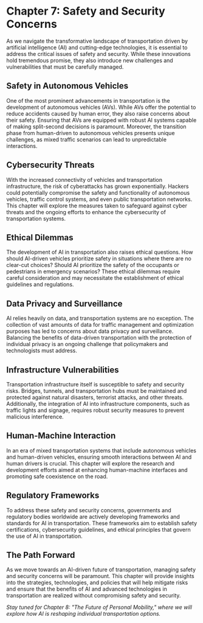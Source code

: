 Chapter 7: Safety and Security Concerns
=======================================

As we navigate the transformative landscape of transportation driven by artificial intelligence (AI) and cutting-edge technologies, it is essential to address the critical issues of safety and security. While these innovations hold tremendous promise, they also introduce new challenges and vulnerabilities that must be carefully managed.

Safety in Autonomous Vehicles
-----------------------------

One of the most prominent advancements in transportation is the development of autonomous vehicles (AVs). While AVs offer the potential to reduce accidents caused by human error, they also raise concerns about their safety. Ensuring that AVs are equipped with robust AI systems capable of making split-second decisions is paramount. Moreover, the transition phase from human-driven to autonomous vehicles presents unique challenges, as mixed traffic scenarios can lead to unpredictable interactions.

Cybersecurity Threats
---------------------

With the increased connectivity of vehicles and transportation infrastructure, the risk of cyberattacks has grown exponentially. Hackers could potentially compromise the safety and functionality of autonomous vehicles, traffic control systems, and even public transportation networks. This chapter will explore the measures taken to safeguard against cyber threats and the ongoing efforts to enhance the cybersecurity of transportation systems.

Ethical Dilemmas
----------------

The development of AI in transportation also raises ethical questions. How should AI-driven vehicles prioritize safety in situations where there are no clear-cut choices? Should AI prioritize the safety of the occupants or pedestrians in emergency scenarios? These ethical dilemmas require careful consideration and may necessitate the establishment of ethical guidelines and regulations.

Data Privacy and Surveillance
-----------------------------

AI relies heavily on data, and transportation systems are no exception. The collection of vast amounts of data for traffic management and optimization purposes has led to concerns about data privacy and surveillance. Balancing the benefits of data-driven transportation with the protection of individual privacy is an ongoing challenge that policymakers and technologists must address.

Infrastructure Vulnerabilities
------------------------------

Transportation infrastructure itself is susceptible to safety and security risks. Bridges, tunnels, and transportation hubs must be maintained and protected against natural disasters, terrorist attacks, and other threats. Additionally, the integration of AI into infrastructure components, such as traffic lights and signage, requires robust security measures to prevent malicious interference.

Human-Machine Interaction
-------------------------

In an era of mixed transportation systems that include autonomous vehicles and human-driven vehicles, ensuring smooth interactions between AI and human drivers is crucial. This chapter will explore the research and development efforts aimed at enhancing human-machine interfaces and promoting safe coexistence on the road.

Regulatory Frameworks
---------------------

To address these safety and security concerns, governments and regulatory bodies worldwide are actively developing frameworks and standards for AI in transportation. These frameworks aim to establish safety certifications, cybersecurity guidelines, and ethical principles that govern the use of AI in transportation.

The Path Forward
----------------

As we move towards an AI-driven future of transportation, managing safety and security concerns will be paramount. This chapter will provide insights into the strategies, technologies, and policies that will help mitigate risks and ensure that the benefits of AI and advanced technologies in transportation are realized without compromising safety and security.

*Stay tuned for Chapter 8: "The Future of Personal Mobility," where we will explore how AI is reshaping individual transportation options.*
